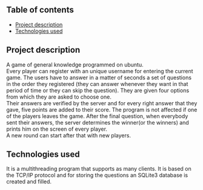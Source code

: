 ## Table of contents
* [Project description](#project-description)
* [Technologies used](#technologies-used)

## Project description

A game of general knowledge programmed on ubuntu. </br>
Every player can register with an unique username for entering the current game. 
The users have to answer in a matter of seconds a set of questions in the order they registered 
(they can answer whenever they want in that period of time or they can skip the question).
They are given four options from which they are asked to choose one. </br>
Their answers are verified by the server and for every right answer that they gave, five points are added to their score. 
The program is not affected if one of the players leaves the game. 
After the final question, when everybody sent their answers, the server determines the winner(or the winners) and prints him on the screen of every player. </br>
A new round can start after that with new players. </br>

## Technologies used
It is a multithreading program that supports as many clients. 
It is based on the TCP/IP protocol and for storing the questions an SQLite3 database is created and filled.

